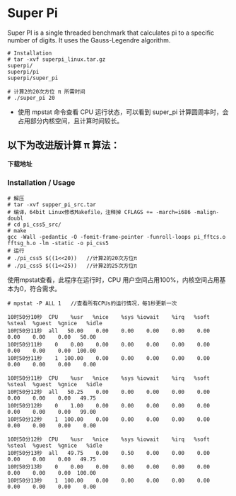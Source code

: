 # Super Pi
Super PI is a single threaded benchmark that calculates pi to a specific number of digits. It uses the Gauss-Legendre algorithm.
```
# Installation
# tar -xvf superpi_linux.tar.gz
superpi/
superpi/pi
superpi/super_pi

# 计算2的20次方位 π 所需时间
# ./super_pi 20
```
- 使用 mpstat 命令查看 CPU 运行状态，可以看到 super_pi 计算圆周率时，会占用部分内核空间，且计算时间较长。   
## 以下为改进版计算 π 算法：  
**下载地址**  

### Installation / Usage
```
# 解压
# tar -xvf supper_pi_src.tar
# 编译，64bit Linux修改Makefile，注释掉 CFLAGS += -march=i686 -malign-doubl
# cd pi_css5_src/
# make
gcc -Wall -pedantic -O -fomit-frame-pointer -funroll-loops pi_fftcs.o fftsg_h.o -lm -static -o pi_css5
# 运行
# ./pi_css5 $((1<<20))   //计算2的20次方位π
# ./pi_css5 $((1<<25))   //计算2的25次方位π
```   
使用mpstat查看，此程序在运行时，CPU 用户空间占用100%，内核空间占用基本为0，符合需求。   
```
# mpstat -P ALL 1   //查看所有CPUs的运行情况，每1秒更新一次

10时50分10秒  CPU    %usr   %nice    %sys %iowait    %irq   %soft  %steal  %guest  %gnice   %idle
10时50分11秒  all   50.00    0.00    0.00    0.00    0.00    0.00    0.00    0.00    0.00   50.00
10时50分11秒    0    0.00    0.00    0.00    0.00    0.00    0.00    0.00    0.00    0.00  100.00
10时50分11秒    1  100.00    0.00    0.00    0.00    0.00    0.00    0.00    0.00    0.00    0.00

10时50分11秒  CPU    %usr   %nice    %sys %iowait    %irq   %soft  %steal  %guest  %gnice   %idle
10时50分12秒  all   50.25    0.00    0.00    0.00    0.00    0.00    0.00    0.00    0.00   49.75
10时50分12秒    0    1.00    0.00    0.00    0.00    0.00    0.00    0.00    0.00    0.00   99.00
10时50分12秒    1  100.00    0.00    0.00    0.00    0.00    0.00    0.00    0.00    0.00    0.00

10时50分12秒  CPU    %usr   %nice    %sys %iowait    %irq   %soft  %steal  %guest  %gnice   %idle
10时50分13秒  all   49.75    0.00    0.50    0.00    0.00    0.00    0.00    0.00    0.00   49.75
10时50分13秒    0    0.00    0.00    0.00    0.00    0.00    0.00    0.00    0.00    0.00  100.00
10时50分13秒    1  100.00    0.00    0.00    0.00    0.00    0.00    0.00    0.00    0.00    0.00
```